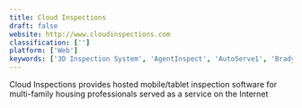 ```yaml
---
title: Cloud Inspections
draft: false 
website: http://www.cloudinspections.com
classification: ['']
platform: ['Web']
keywords: ['3D Inspection System', 'AgentInspect', 'AutoServe1', 'BradyConnect', 'Data2Base', 'EZ Home Inspection Software', 'Express Report', 'Happy Inspector', 'HomeGauge', 'INSPECT 724', 'Inspection Manager', 'LexisNexis Home Inspection Index', 'MoreApp', 'OnSource Property Inspections', 'Property Inspect', 'ReportHost', 'Sitecert', 'SnapInspect', 'Spectora', 'Spotter', 'iSurvey Inspector', 'zInspector']
---
```

Cloud Inspections  provides hosted mobile/tablet inspection software for multi-family housing professionals served as a service on the Internet